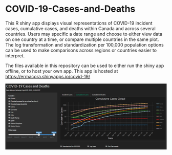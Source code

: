 # COVID-19-Cases-and-Deaths

This R shiny app displays visual representations of COVID-19 incident cases, cumulative cases, and deaths within Canada and across several countries. Users may specific a date range and choose to either view data on one country at a time, or compare multiple countries in the same plot. The log transformation and standardization per 100,000 population options can be used to make comparisons across regions or countries easier to interpret.

The files available in this repository can be used to either run the shiny app offline, or to host your own app. This app is hosted at https://ermacora.shinyapps.io/covid-19/

![](/dashboard.png)
